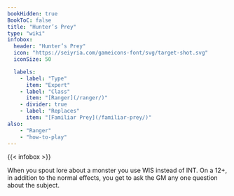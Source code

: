 ```yaml
---
bookHidden: true
BookToC: false
title: "Hunter’s Prey"
type: "wiki"
infobox:
  header: "Hunter’s Prey"
  icon: "https://seiyria.com/gameicons-font/svg/target-shot.svg"
  iconSize: 50

  labels:
    - label: "Type"
      item: "Expert"
    - label: "Class"
      item: "[Ranger](/ranger/)"
    - divider: true
    - label: "Replaces"
      item: "[Familiar Prey](/familiar-prey/)"
also:
    - "Ranger"
    - "how-to-play"
---
```


{{< infobox >}}

When you spout lore about a monster you use WIS instead of INT. On a 12+, in addition to the normal effects, you get to ask the GM any one question about the subject.